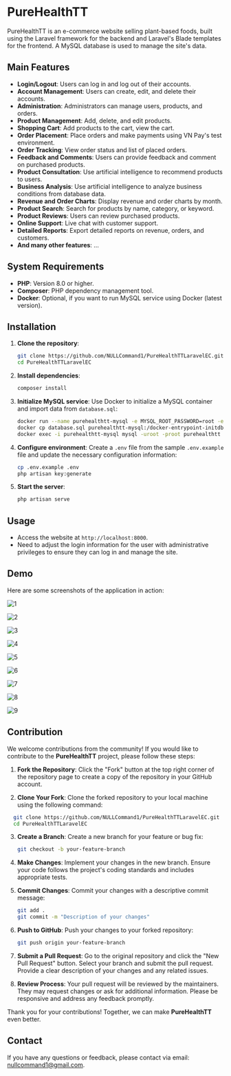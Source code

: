 # PureHealthTT

PureHealthTT is an e-commerce website selling plant-based foods, built using the Laravel framework for the backend and Laravel's Blade templates for the frontend. A MySQL database is used to manage the site's data.

## Main Features

- **Login/Logout**: Users can log in and log out of their accounts.
- **Account Management**: Users can create, edit, and delete their accounts.
- **Administration**: Administrators can manage users, products, and orders.
- **Product Management**: Add, delete, and edit products.
- **Shopping Cart**: Add products to the cart, view the cart.
- **Order Placement**: Place orders and make payments using VN Pay's test environment.
- **Order Tracking**: View order status and list of placed orders.
- **Feedback and Comments**: Users can provide feedback and comment on purchased products.
- **Product Consultation**: Use artificial intelligence to recommend products to users.
- **Business Analysis**: Use artificial intelligence to analyze business conditions from database data.
- **Revenue and Order Charts**: Display revenue and order charts by month.
- **Product Search**: Search for products by name, category, or keyword.
- **Product Reviews**: Users can review purchased products.
- **Online Support**: Live chat with customer support.
- **Detailed Reports**: Export detailed reports on revenue, orders, and customers.
- **And many other features**: ...

## System Requirements

- **PHP**: Version 8.0 or higher.
- **Composer**: PHP dependency management tool.
- **Docker**: Optional, if you want to run MySQL service using Docker (latest version).

## Installation

1. **Clone the repository**:
   ```bash
   git clone https://github.com/NULLCommand1/PureHealthTTLaravelEC.git
   cd PureHealthTTLaravelEC
   ```

2. **Install dependencies**:
   ```bash
   composer install
   ```

3. **Initialize MySQL service**:
   Use Docker to initialize a MySQL container and import data from `database.sql`:
   ```bash
   docker run --name purehealthtt-mysql -e MYSQL_ROOT_PASSWORD=root -e MYSQL_DATABASE=purehealthtt -d mysql:latest
   docker cp database.sql purehealthtt-mysql:/docker-entrypoint-initdb.d/
   docker exec -i purehealthtt-mysql mysql -uroot -proot purehealthtt < database.sql
   ```

4. **Configure environment**:
   Create a `.env` file from the sample `.env.example` file and update the necessary configuration information:
   ```bash
   cp .env.example .env
   php artisan key:generate
   ```

5. **Start the server**:
   ```bash
   php artisan serve
   ```

## Usage

- Access the website at `http://localhost:8000`.
- Need to adjust the login information for the user with administrative privileges to ensure they can log in and manage the site.

## Demo

Here are some screenshots of the application in action:

![1](https://nullcommand1.github.io/NULLCommand1/PureHealthTTLaravelEC-DemoResources/1.png)

![2](https://nullcommand1.github.io/NULLCommand1/PureHealthTTLaravelEC-DemoResources/2.png)

![3](https://nullcommand1.github.io/NULLCommand1/PureHealthTTLaravelEC-DemoResources/3.png)

![4](https://nullcommand1.github.io/NULLCommand1/PureHealthTTLaravelEC-DemoResources/4.png)

![5](https://nullcommand1.github.io/NULLCommand1/PureHealthTTLaravelEC-DemoResources/5.png)

![6](https://nullcommand1.github.io/NULLCommand1/PureHealthTTLaravelEC-DemoResources/6.png)

![7](https://nullcommand1.github.io/NULLCommand1/PureHealthTTLaravelEC-DemoResources/7.png)   

![8](https://nullcommand1.github.io/NULLCommand1/PureHealthTTLaravelEC-DemoResources/8.png)

![9](https://nullcommand1.github.io/NULLCommand1/PureHealthTTLaravelEC-DemoResources/9.png)

## Contribution

We welcome contributions from the community! If you would like to contribute to the **PureHealthTT** project, please follow these steps:

1. **Fork the Repository**: Click the "Fork" button at the top right corner of the repository page to create a copy of the repository in your GitHub account.

2. **Clone Your Fork**: Clone the forked repository to your local machine using the following command:

 ```bash
   git clone https://github.com/NULLCommand1/PureHealthTTLaravelEC.git
   cd PureHealthTTLaravelEC
   ```

3. **Create a Branch**: Create a new branch for your feature or bug fix:
   ```bash
   git checkout -b your-feature-branch
   ```

4. **Make Changes**: Implement your changes in the new branch. Ensure your code follows the project's coding standards and includes appropriate tests.

5. **Commit Changes**: Commit your changes with a descriptive commit message:
   ```bash
   git add .
   git commit -m "Description of your changes"
   ```

6. **Push to GitHub**: Push your changes to your forked repository:
   ```bash
   git push origin your-feature-branch
   ```

7. **Submit a Pull Request**: Go to the original repository and click the "New Pull Request" button. Select your branch and submit the pull request. Provide a clear description of your changes and any related issues.

8. **Review Process**: Your pull request will be reviewed by the maintainers. They may request changes or ask for additional information. Please be responsive and address any feedback promptly.

Thank you for your contributions! Together, we can make **PureHealthTT** even better.

## Contact

If you have any questions or feedback, please contact via email: nullcommand1@gmail.com.
